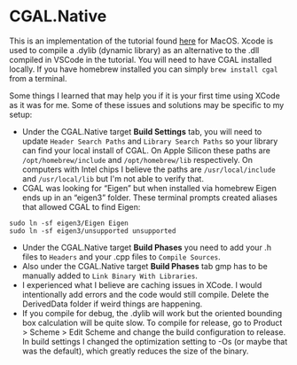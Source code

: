 # CGAL.Native

This is an implementation of the tutorial found [here](https://www.youtube.com/watch?v=1-QXBM0VjbY) for MacOS. Xcode is used to compile a .dylib (dynamic library) as an alternative to the .dll compiled in VSCode in the tutorial. You will need to have CGAL installed locally. If you have homebrew installed you can simply ```brew install cgal``` from a terminal.

Some things I learned that may help you if it is your first time using XCode as it was for me. Some of these issues and solutions may be specific to my setup:
* Under the CGAL.Native target **Build Settings** tab, you will need to update ```Header Search Paths``` and ```Library Search Paths``` so your library can find your local install of CGAL. On Apple Silicon these paths are ```/opt/homebrew/include``` and ```/opt/homebrew/lib``` respectively. On computers with Intel chips I believe the paths are ```/usr/local/include``` and ```/usr/local/lib``` but I'm not able to verify that.
* CGAL was looking for “Eigen” but when installed via homebrew Eigen ends up in an “eigen3” folder. These terminal prompts created aliases that allowed CGAL to find Eigen:
```
sudo ln -sf eigen3/Eigen Eigen
sudo ln -sf eigen3/unsupported unsupported
```
* Under the CGAL.Native target **Build Phases** you need to add your .h files to ```Headers``` and your .cpp files to ```Compile Sources```.
* Also under the CGAL.Native target **Build Phases** tab gmp has to be manually added to ```Link Binary With Libraries```.
* I experienced what I believe are caching issues in XCode. I would intentionally add errors and the code would still compile. Delete the DerivedData folder if weird things are happening.
* If you compile for debug, the .dylib will work but the oriented bounding box calculation will be quite slow. To compile for release, go to Product > Scheme > Edit Scheme and change the build configuration to release. In build settings I changed the optimization setting to -Os (or maybe that was the default), which greatly reduces the size of the binary.
